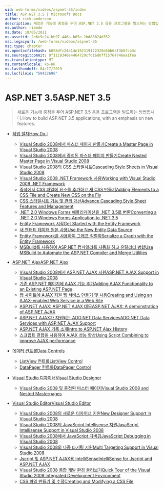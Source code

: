 ```yaml
---
uid: web-forms/videos/aspnet-35/index
title: ASP.NET 3.5 | Microsoft Docs
author: rick-anderson
description: 새로운 기능에 중점을 두어 ASP.NET 3.5 응용 프로그램을 빌드하는 방법입니다.
ms.author: riande
ms.date: 10/05/2011
ms.assetid: 2e6e9c24-bb97-446a-b05e-1bd88824d352
msc.legacyurl: /web-forms/videos/aspnet-35
msc.type: chapter
ms.openlocfilehash: b858dfc24a14e182319122320d8bb6af3b8fcb3c
ms.sourcegitcommit: 0f1119340e4464720cfd16d0ff15764746ea1fea
ms.translationtype: MT
ms.contentlocale: ko-KR
ms.lasthandoff: 04/17/2019
ms.locfileid: "59422696"
---
```

# <a name="aspnet-35"></a><span data-ttu-id="a115e-103">ASP.NET 3.5</span><span class="sxs-lookup"><span data-stu-id="a115e-103">ASP.NET 3.5</span></span>

> <span data-ttu-id="a115e-104">새로운 기능에 중점을 두어 ASP.NET 3.5 응용 프로그램을 빌드하는 방법입니다.</span><span class="sxs-lookup"><span data-stu-id="a115e-104">How to build ASP.NET 3.5 applications, with an emphasis on new features.</span></span>


- [<span data-ttu-id="a115e-105">작업 절차</span><span class="sxs-lookup"><span data-stu-id="a115e-105">How Do I</span></span>](how-do-i/index.md)

    - [<span data-ttu-id="a115e-106">Visual Studio 2008에서 마스터 페이지 만들기</span><span class="sxs-lookup"><span data-stu-id="a115e-106">Create a Master Page in Visual Studio 2008</span></span>](how-do-i/how-do-i-create-a-master-page-in-visual-studio-2008.md)
    - [<span data-ttu-id="a115e-107">Visual Studio 2008에서 중첩된 마스터 페이지 만들기</span><span class="sxs-lookup"><span data-stu-id="a115e-107">Create Nested Master Page in Visual Studio 2008</span></span>](how-do-i/how-do-i-create-nested-master-page-in-visual-studio-2008.md)
    - [<span data-ttu-id="a115e-108">Visual Studio 2008의 CSS 스타일시트</span><span class="sxs-lookup"><span data-stu-id="a115e-108">Cascading Style Sheets in Visual Studio 2008</span></span>](how-do-i/how-do-i-cascading-style-sheets-in-visual-studio-2008.md)
    - [<span data-ttu-id="a115e-109">Visual Studio 2008 .NET Framework 사용</span><span class="sxs-lookup"><span data-stu-id="a115e-109">Working with Visual Studio 2008 .NET Framework</span></span>](how-do-i/how-do-i-working-with-visual-studio-2008-net-framework.md)
    - [<span data-ttu-id="a115e-110">즉석에서 CSS 파일에 요소를 추가하고 새 CSS 만들기</span><span class="sxs-lookup"><span data-stu-id="a115e-110">Adding Elements to a CSS File and Create New CSS on the Fly</span></span>](how-do-i/how-do-i-adding-elements-to-a-css-file-and-create-new-css-on-the-fly.md)
    - [<span data-ttu-id="a115e-111">CSS 스타일시트 기능 및 관리 개선</span><span class="sxs-lookup"><span data-stu-id="a115e-111">Advance Cascading Style Sheet Features and Management</span></span>](how-do-i/how-do-i-advance-cascading-style-sheet-features-and-management.md)
    - [<span data-ttu-id="a115e-112">.NET 2.0 Windows Forms 애플리케이션을 .NET 3.5로 변환</span><span class="sxs-lookup"><span data-stu-id="a115e-112">Converting a .NET 2.0 Windows Forms Application to .NET 3.5</span></span>](how-do-i/how-do-i-converting-a-net-20-windows-forms-application-to-net-35.md)
    - [<span data-ttu-id="a115e-113">Entity Framework 시작</span><span class="sxs-lookup"><span data-stu-id="a115e-113">Get Started with the Entity Framework</span></span>](how-do-i/how-do-i-get-started-with-the-entity-framework.md)
    - [<span data-ttu-id="a115e-114">새 엔터티 데이터 원본 사용</span><span class="sxs-lookup"><span data-stu-id="a115e-114">Use the New Entity Data Source</span></span>](how-do-i/how-do-i-use-the-new-entity-data-source.md)
    - [<span data-ttu-id="a115e-115">Entity Framework를 사용하여 그래프 직렬화</span><span class="sxs-lookup"><span data-stu-id="a115e-115">Serialize a Graph with the Entity Framework</span></span>](how-do-i/how-do-i-serialize-a-graph-with-the-entity-framework.md)
    - [<span data-ttu-id="a115e-116">MSBuild를 사용하여 ASP.NET 컴파일러를 자동화 하고 유틸리티 병합</span><span class="sxs-lookup"><span data-stu-id="a115e-116">Use MSBuild to Automate the ASP.NET Compiler and Merge Utilities</span></span>](how-do-i/how-do-i-use-msbuild-to-automate-the-aspnet-compiler-and-merge-utilities.md)
- [<span data-ttu-id="a115e-117">ASP.NET Ajax</span><span class="sxs-lookup"><span data-stu-id="a115e-117">ASP.NET Ajax</span></span>](aspnet-ajax/index.md)

    - [<span data-ttu-id="a115e-118">Visual Studio 2008에서 ASP.NET AJAX 지원</span><span class="sxs-lookup"><span data-stu-id="a115e-118">ASP.NET AJAX Support in Visual Studio 2008</span></span>](aspnet-ajax/aspnet-ajax-support-in-visual-studio-2008.md)
    - [<span data-ttu-id="a115e-119">기존 ASP.NET 페이지에 AJAX 기능 추가</span><span class="sxs-lookup"><span data-stu-id="a115e-119">Adding AJAX Functionality to an Existing ASP.NET Page</span></span>](aspnet-ajax/adding-ajax-functionality-to-an-existing-aspnet-page.md)
    - [<span data-ttu-id="a115e-120">웹 사이트에 AJAX 지원 웹 서비스 만들기 및 사용</span><span class="sxs-lookup"><span data-stu-id="a115e-120">Creating and Using an AJAX-enabled Web Service in a Web Site</span></span>](aspnet-ajax/creating-and-using-an-ajax-enabled-web-service-in-a-web-site.md)
    - [<span data-ttu-id="a115e-121">ASP.NET AJAX: ASP.NET AJAX 데모</span><span class="sxs-lookup"><span data-stu-id="a115e-121">ASP.NET AJAX: A demonstration of ASP.NET AJAX</span></span>](aspnet-ajax/aspnet-ajax-a-demonstration-of-aspnet-ajax.md)
    - [<span data-ttu-id="a115e-122">ASP.NET AJAX가 지원되는 ADO.NET Data Services</span><span class="sxs-lookup"><span data-stu-id="a115e-122">ADO.NET Data Services with ASP.NET AJAX Support</span></span>](aspnet-ajax/adonet-data-services-with-aspnet-ajax-support.md)
    - [<span data-ttu-id="a115e-123">ASP.NET AJAX 기록 소개</span><span class="sxs-lookup"><span data-stu-id="a115e-123">Intro to ASP.NET Ajax History</span></span>](aspnet-ajax/introduction-to-aspnet-ajax-history.md)
    - [<span data-ttu-id="a115e-124">스크립트 결합을 사용하여 AJAX 성능 향상</span><span class="sxs-lookup"><span data-stu-id="a115e-124">Using Script Combining to improve AJAX performance</span></span>](aspnet-ajax/using-script-combining-to-improve-ajax-performance.md)
- [<span data-ttu-id="a115e-125">데이터 컨트롤</span><span class="sxs-lookup"><span data-stu-id="a115e-125">Data Controls</span></span>](data-controls/index.md)

    - [<span data-ttu-id="a115e-126">ListView 컨트롤</span><span class="sxs-lookup"><span data-stu-id="a115e-126">ListView Control</span></span>](data-controls/the-listview-control.md)
    - [<span data-ttu-id="a115e-127">DataPager 컨트롤</span><span class="sxs-lookup"><span data-stu-id="a115e-127">DataPager Control</span></span>](data-controls/the-datapager-control.md)
- [<span data-ttu-id="a115e-128">Visual Studio 디자이너</span><span class="sxs-lookup"><span data-stu-id="a115e-128">Visual Studio Designer</span></span>](visual-studio-designer/index.md)

    - [<span data-ttu-id="a115e-129">Visual Studio 2008 및 중첩된 마스터 페이지</span><span class="sxs-lookup"><span data-stu-id="a115e-129">Visual Studio 2008 and Nested Masterpages</span></span>](visual-studio-designer/visual-studio-2008-and-nested-masterpages.md)
- [<span data-ttu-id="a115e-130">Visual Studio Editor</span><span class="sxs-lookup"><span data-stu-id="a115e-130">Visual Studio Editor</span></span>](visual-studio-editor/index.md)

    - [<span data-ttu-id="a115e-131">Visual Studio 2008의 새로운 디자이너 지원</span><span class="sxs-lookup"><span data-stu-id="a115e-131">New Designer Support in Visual Studio 2008</span></span>](visual-studio-editor/new-designer-support-in-visual-studio-2008.md)
    - [<span data-ttu-id="a115e-132">Visual Studio 2008의 JavaScript Intellisense 지원</span><span class="sxs-lookup"><span data-stu-id="a115e-132">JavaScript Intellisense Support in Visual Studio 2008</span></span>](visual-studio-editor/javascript-intellisense-support-in-visual-studio-2008.md)
    - [<span data-ttu-id="a115e-133">Visual Studio 2008에서 JavaScript 디버깅</span><span class="sxs-lookup"><span data-stu-id="a115e-133">JavaScript Debugging in Visual Studio 2008</span></span>](visual-studio-editor/javascript-debugging-in-visual-studio-2008.md)
    - [<span data-ttu-id="a115e-134">Visual Studio 2008의 다중 타기팅 지원</span><span class="sxs-lookup"><span data-stu-id="a115e-134">Multi Targeting Support in Visual Studio 2008</span></span>](visual-studio-editor/multi-targeting-support-in-visual-studio-2008.md)
    - [<span data-ttu-id="a115e-135">Jscript 및 ASP.NET AJAX용 IntelliSense</span><span class="sxs-lookup"><span data-stu-id="a115e-135">IntelliSense for Jscript and ASP.NET AJAX</span></span>](visual-studio-editor/intellisense-for-jscript-and-aspnet-ajax.md)
    - [<span data-ttu-id="a115e-136">Visual Studio 2008 통합 개발 환경 둘러보기</span><span class="sxs-lookup"><span data-stu-id="a115e-136">Quick Tour of the Visual Studio 2008 Integrated Development Environment</span></span>](visual-studio-editor/quick-tour-of-the-visual-studio-2008-integrated-development-environment.md)
    - [<span data-ttu-id="a115e-137">CSS 파일 만들기 및 수정</span><span class="sxs-lookup"><span data-stu-id="a115e-137">Creating and Modifying a CSS File</span></span>](visual-studio-editor/creating-and-modifying-a-css-file.md)
